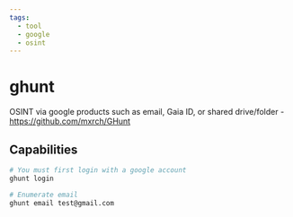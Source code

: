 ```yaml
---
tags:
  - tool
  - google
  - osint
---
```

# ghunt

OSINT via google products such as email, Gaia ID, or shared drive/folder - https://github.com/mxrch/GHunt

## Capabilities

```bash
# You must first login with a google account
ghunt login

# Enumerate email
ghunt email test@gmail.com
```
